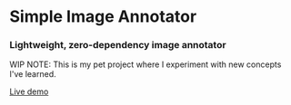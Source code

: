# Simple Image Annotator

### Lightweight, zero-dependency image annotator

WIP
NOTE: This is my pet project where I experiment with new concepts I've learned.

[Live demo](https://shibisuriya.github.io/simple-image-annotator/)
